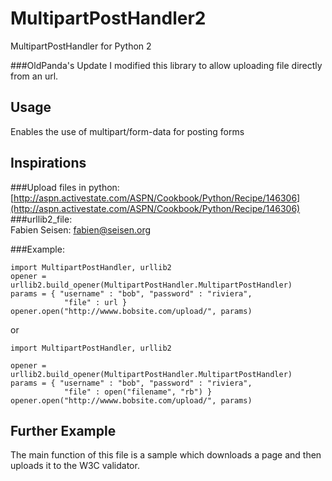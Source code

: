 MultipartPostHandler2
=====================

MultipartPostHandler for Python 2

###OldPanda's Update
I modified this library to allow uploading file directly from an url. 

Usage
---   
Enables the use of multipart/form-data for posting forms

Inspirations   
---
###Upload files in python:   
[http://aspn.activestate.com/ASPN/Cookbook/Python/Recipe/146306](http://aspn.activestate.com/ASPN/Cookbook/Python/Recipe/146306)    
###urllib2_file:   
Fabien Seisen: <fabien@seisen.org>

###Example:

```
import MultipartPostHandler, urllib2
opener = urllib2.build_opener(MultipartPostHandler.MultipartPostHandler)
params = { "username" : "bob", "password" : "riviera",
            "file" : url }
opener.open("http://wwww.bobsite.com/upload/", params)
```

or

```
import MultipartPostHandler, urllib2

opener = urllib2.build_opener(MultipartPostHandler.MultipartPostHandler)
params = { "username" : "bob", "password" : "riviera",
            "file" : open("filename", "rb") }
opener.open("http://wwww.bobsite.com/upload/", params)
```

Further Example
---
The main function of this file is a sample which downloads a page and then uploads it to the W3C validator.

